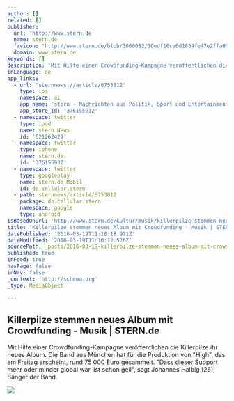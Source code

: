 ```yaml
---
author: []
related: []
publisher:
  url: 'http://www.stern.de'
  name: stern.de
  favicon: 'http://www.stern.de/blob/3000082/10edf10ce6d1834fe47e2ffa0325f5b7/home-favicon.ico'
  domain: www.stern.de
keywords: []
description: 'Mit Hilfe einer Crowdfunding-Kampagne veröffentlichen die Killerpilze ihr neues Album. Die Band aus München hat für die Produktion von "High", das am Freitag erscheint, rund 75 000 Euro gesammelt. "Dass dieser Support mehr oder minder global war, ist schon geil", sagt Johannes Halbig (26), Sänger der Band.'
inLanguage: de
app_links:
  - url: 'sternnews://article/6753812'
    type: ios
    namespace: ai
    app_name: 'stern - Nachrichten aus Politik, Sport und Entertainment - täglich neue Bilder und Videos'
    app_store_id: '376155932'
  - namespace: twitter
    type: ipad
    name: stern News
    id: '621262429'
  - namespace: twitter
    type: iphone
    name: stern.de
    id: '376155932'
  - namespace: twitter
    type: googleplay
    name: stern.de Mobil
    id: de.cellular.stern
  - path: sternnews/article/6753812
    package: de.cellular.stern
    namespace: google
    type: android
isBasedOnUrl: 'http://www.stern.de/kultur/musik/killerpilze-stemmen-neues-album-mit-crowdfunding-6753812.html'
title: 'Killerpilze stemmen neues Album mit Crowdfunding - Musik | STERN.de'
datePublished: '2016-03-19T11:18:18.971Z'
dateModified: '2016-03-19T11:16:12.526Z'
sourcePath: _posts/2016-03-19-killerpilze-stemmen-neues-album-mit-crowdfunding-musik-or-s.md
published: true
inFeed: true
hasPage: false
inNav: false
_context: 'http://schema.org'
_type: MediaObject

---
```

<article style=""><h1>Killerpilze stemmen neues Album mit Crowdfunding - Musik | STERN.de</h1><p>Mit Hilfe einer Crowdfunding-Kampagne veröffentlichen die Killerpilze ihr neues Album. Die Band aus München hat für die Produktion von "High", das am Freitag erscheint, rund 75 000 Euro gesammelt. "Dass dieser Support mehr oder minder global war, ist schon geil", sagt Johannes Halbig (26), Sänger der Band.</p><img src="http://image.stern.de/6753814/16x9-800-450/f70185e7bc738f519825abc39b42b253/pS/18--2009010116031899269041large43jpg---c37ada3a3f0504f7.jpg" /></article>